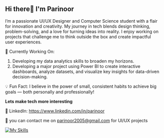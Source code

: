 ## Hi there👋 I'm Parinoor

I’m a passionate UI/UX Designer and Computer Science student with a flair for innovation and creativity. My journey in tech blends design thinking, problem-solving, and a love for turning ideas into reality. I enjoy working on projects that challenge me to think outside the box and create impactful user experiences.

🌱 Currently Working On:
1. Developing my data analytics skills to broaden my horizons.
2. Developing a major project using Power BI to create interactive dashboards, analyze datasets, and visualize key insights for data-driven decision-making.

💡 Fun Fact:
I believe in the power of small, consistent habits to achieve big goals — both personally and professionally!

**Lets make tech more interesting**

🔗 LinkedIn: https://www.linkedin.com/in/parinoor

📧 you can contact me on parinoor2005@gmail.com for UI/UX projects

[![My Skills](https://skillicons.dev/icons?i=js,html,css,PowerBI,Figma)](https://skillicons.dev)
